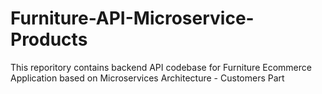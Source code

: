 # Furniture-API-Microservice-Products
This reporitory contains backend API codebase for Furniture Ecommerce Application based on Microservices Architecture - Customers Part
